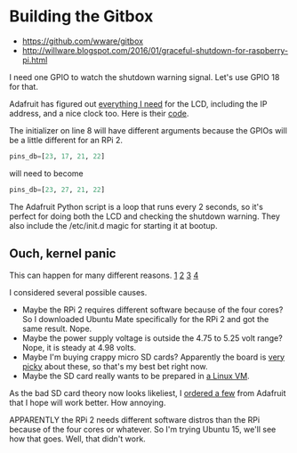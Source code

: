 Building the Gitbox
====

* https://github.com/wware/gitbox
* http://willware.blogspot.com/2016/01/graceful-shutdown-for-raspberry-pi.html

I need one GPIO to watch the shutdown warning signal. Let's use GPIO 18 for that.

Adafruit has figured out
[everything I need](https://learn.adafruit.com/drive-a-16x2-lcd-directly-with-a-raspberry-pi/)
for the LCD, including the IP address, and a nice clock too. Here is their
[code](https://github.com/adafruit/Adafruit-Raspberry-Pi-Python-Code/blob/master/Adafruit_CharLCD/Adafruit_CharLCD_IPclock_example.py).

The initializer on line 8 will have different arguments because the GPIOs will be a little different for an RPi 2.
```python
pins_db=[23, 17, 21, 22]
```
will need to become
```python
pins_db=[23, 27, 21, 22]
```

The Adafruit Python script is a loop that runs every 2 seconds, so it's perfect
for doing both the LCD and checking the shutdown warning. They also include the
/etc/init.d magic for starting it at bootup.

Ouch, kernel panic
----

This can happen for many different reasons.
[1](http://raspberrypi.stackexchange.com/questions/40854/kernel-panic-not-syncing-vfs-unable-to-mount-root-fs-on-unknown-block179-6)
[2](http://raspberrypi.stackexchange.com/questions/34872/kernel-panic-not-syncing-vfs-unknown-block-179-6-after-cloning-sd)
[3](http://raspberrypi.stackexchange.com/questions/4331/kernel-panic-unable-to-mount-root-fs-on-unknown-block-after-restart)
[4](http://raspberrypi.stackexchange.com/questions/1411/wont-boot-after-removing-and-inserting-the-sd-card)

I considered several possible causes.
* Maybe the RPi 2 requires different software because of the four cores? So I downloaded
  Ubuntu Mate specifically for the RPi 2 and got the same result. Nope.
* Maybe the power supply voltage is outside the 4.75 to 5.25 volt range? Nope, it is
  steady at 4.98 volts.
* Maybe I'm buying crappy micro SD cards? Apparently the board is
  [very picky](http://elinux.org/RPi_SD_cards) about these, so that's my best bet right now.
* Maybe the SD card really wants to be prepared in
  [a Linux VM](https://discourse.osmc.tv/t/kernel-panic-vfs-unable-to-mount-root-fs-on-unknown-block-179-2/2098/6#post_7).

As the bad SD card theory now looks likeliest, I [ordered a few](https://www.adafruit.com/products/2767)
from Adafruit that I hope will work better. How annoying.


APPARENTLY the RPi 2 needs different software distros than the RPi because of the
four cores or whatever. So I'm trying Ubuntu 15, we'll see how that goes. Well,
that didn't work.

